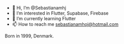 - 👋 Hi, I’m @Sebastianamhj
- 👀 I’m interested in Flutter, Supabase, Firebase
- 🌱 I’m currently learning Flutter
- 📫 How to reach me sebastianamhoj@hotmail.com

Born in 1999, Denmark.
